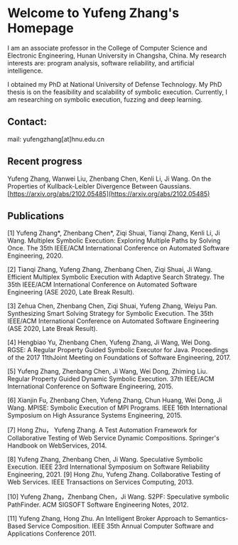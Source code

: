 
# Welcome to Yufeng Zhang's Homepage

I am an associate professor in the College of Computer Science and Electronic Engineering, Hunan University in Changsha, China.
My research interests are: program analysis, software reliability, and artificial intelligence.

I obtained my PhD at National University of Defense Technology. My PhD thesis is on the feasibility and scalability of symbolic execution.
Currently, I am researching on symbolic execution, fuzzing and deep learning.

## Contact:
mail: yufengzhang[at]hnu.edu.cn



## Recent progress

Yufeng Zhang, Wanwei Liu, Zhenbang Chen, Kenli Li, Ji Wang. On the Properties of Kullback-Leibler Divergence Between Gaussians. [https://arxiv.org/abs/2102.05485](https://arxiv.org/abs/2102.05485)



## Publications

[1] Yufeng Zhang*, Zhenbang Chen*, Ziqi Shuai, Tianqi Zhang, Kenli Li, Ji Wang. Multiplex Symbolic Execution: Exploring Multiple Paths by Solving Once. The 35th IEEE/ACM International Conference on Automated Software Engineering, 2020.

[2] Tianqi Zhang, Yufeng Zhang, Zhenbang Chen, Ziqi Shuai, Ji Wang. Efficient Multiplex Symbolic Execution with Adaptive Search Strategy. The 35th IEEE/ACM International Conference on Automated Software Engineering (ASE 2020, Late Break Result).

[3] Zehua Chen, Zhenbang Chen, Ziqi Shuai, Yufeng Zhang, Weiyu Pan. Synthesizing Smart Solving Strategy for Symbolic Execution. The 35th IEEE/ACM International Conference on Automated Software Engineering (ASE 2020, Late Break Result).

[4] Hengbiao Yu, Zhenbang Chen, Yufeng Zhang, Ji Wang, Wei Dong. RGSE: A Regular Property Guided Symbolic Executor for Java. Proceedings of the 2017 11thJoint Meeting on Foundations of Software Engineering, 2017.

[5] Yufeng Zhang, Zhenbang Chen, Ji Wang, Wei Dong, Zhiming Liu. Regular Property Guided Dynamic Symbolic Execution. 37th IEEE/ACM International Conference on Software Engineering, 2015.

[6] Xianjin Fu, Zhenbang Chen, Yufeng Zhang, Chun Huang, Wei Dong, Ji Wang. MPISE: Symbolic Execution of MPI Programs. IEEE 16th International Symposium on High Assurance Systems Engineering, 2015.

[7] Hong Zhu， Yufeng Zhang. A Test Automation Framework for Collaborative Testing of Web Service Dynamic Compositions. Springer's Handbook on WebServices, 2014.

[8] Yufeng Zhang, Zhenbang Chen, Ji Wang. Speculative Symbolic Execution. IEEE 23rd International Symposium on Software Reliability Engineering, 2021.
[9] Hong Zhu, Yufeng Zhang. Collaborative Testing of Web Services. IEEE Transactions on Services Computing, 2013.

[10] Yufeng Zhang，Zhenbang Chen，Ji Wang. S2PF: Speculative symbolic PathFinder. ACM SIGSOFT Software Engineering Notes, 2012.

[11] Yufeng Zhang, Hong Zhu. An Intelligent Broker Approach to Semantics-Based Service Composition. IEEE 35th Annual Computer Software and Applications Conference 2011. 




